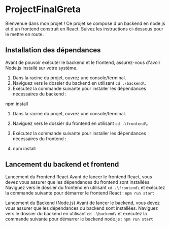 # ProjectFinalGreta

Bienvenue dans mon projet ! Ce projet se compose d'un backend en node.js et d'un frontend construit en React. Suivez les instructions ci-dessous pour le mettre en route.

## Installation des dépendances

Avant de pouvoir exécuter le backend et le frontend, assurez-vous d'avoir Node.js installé sur votre système.

1. Dans la racine du projet, ouvrez une console/terminal.
2. Naviguez vers le dossier du backend en utilisant `cd .\backend\`.
3. Exécutez la commande suivante pour installer les dépendances nécessaires du backend :

npm install

1. Dans la racine du projet, ouvrez une console/terminal.
2. Naviguez vers le dossier du frontend en utilisant `cd .\frontend\`.
3. Exécutez la commande suivante pour installer les dépendances nécessaires du frontend :

4. npm install


## Lancement du backend et frontend

Lancement du Frontend React
Avant de lancer le frontend React, vous devez vous assurer que les dépendances du frontend sont installées.
Naviguez vers le dossier du frontend en utilisant `cd .\frontend\` et exécutez la commande suivante pour démarrer le frontend React :
`npm run start`

Lancement du Backend (Node.js)
Avant de lancer le backend, vous devez vous assurer que les dépendances du backend sont installées.
Naviguez vers le dossier du backend en utilisant `cd .\backend\` et exécutez la commande suivante pour démarrer le backend node.js :
`npm run start`





